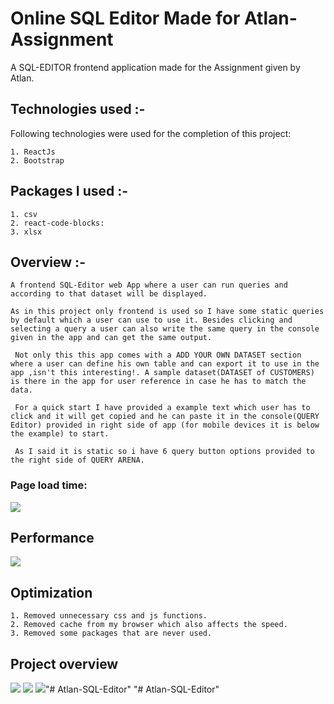 # Online SQL Editor Made for Atlan-Assignment

A SQL-EDITOR frontend application made for the Assignment given by Atlan. 

## Technologies used :-

Following technologies were used for the completion of this project:

    1. ReactJs
    2. Bootstrap

## Packages I used :-

    1. csv
    2. react-code-blocks:
    3. xlsx

## Overview :-

    A frontend SQL-Editor web App where a user can run queries and according to that dataset will be displayed. 
    
    As in this project only frontend is used so I have some static queries by default which a user can use to use it. Besides clicking and selecting a query a user can also write the same query in the console given in the app and can get the same output.
    
     Not only this this app comes with a ADD YOUR OWN DATASET section where a user can define his own table and can export it to use in the app ,isn't this interesting!. A sample dataset(DATASET of CUSTOMERS) is there in the app for user reference in case he has to match the data.

     For a quick start I have provided a example text which user has to click and it will get copied and he can paste it in the console(QUERY Editor) provided in right side of app (for mobile devices it is below the example) to start.

     As I said it is static so i have 6 query button options provided to the right side of QUERY ARENA.  

### Page load time: 

<img src="https://imgur.com/pXqSxaU.png">


## Performance

<img src="https://imgur.com/NGJsrVh.png"/>

## Optimization

    1. Removed unnecessary css and js functions.
    2. Removed cache from my browser which also affects the speed.
    3. Removed some packages that are never used.

## Project overview 

<img src="https://i.imgur.com/3tUljH9.png">
<img src="https://i.imgur.com/DjrbNVr.png">
<img src="https://i.imgur.com/kB9sr4t.png">"# Atlan-SQL-Editor" 
"# Atlan-SQL-Editor" 
